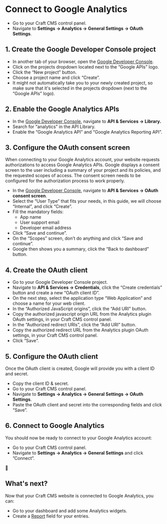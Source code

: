 # Connect to Google Analytics

- Go to your Craft CMS control panel.
- Navigate to **Settings → Analytics → General Settings → OAuth Settings**.

## 1. Create the Google Developer Console project

- In another tab of your browser, open the [Google Developer Console](https://console.developers.google.com/).
- Click on the projects dropdown located next to the “Google APIs” logo.
- Click the “New project” button.
- Choose a project name and click “Create”.
- It might not automatically take you to your newly created project, so make sure that it's selected in the projects dropdown (next to the “Google APIs” logo).

## 2. Enable the Google Analytics APIs

- In the [Google Developer Console](https://console.developers.google.com/), navigate to **API & Services → Library.**
- Search for “analytics” in the API Library.
- Enable the “Google Analytics API” and “Google Analytics Reporting API”.

## 3. **Configure the OAuth consent screen**

When connecting to your Google Analytics account, your website requests authorizations to access Google Analytics APIs. Google displays a consent screen to the user including a summary of your project and its policies, and the requested scopes of access. The consent screen needs to be configured for the authorization process to work properly.

- In the [Google Developer Console](https://console.developers.google.com/), navigate to **API & Services → OAuth consent screen**.
- Select the “User Type” that fits your needs, in this guide, we will choose “Internal”, and click “Create”.
- Fill the mandatory fields:
    - App name
    - User support email
    - Developer email address
- Click “Save and continue”.
- On the “Scopes” screen, don’t do anything and click “Save and continue”.
- Google then shows you a summary, click the “Back to dashboard” button.

## 4. Create the OAuth client

- Go to your Google Developer Console project.
- Navigate to **API & Services → Credentials**, click the “Create credentials” button and create a new “OAuth client ID”.
- On the next step, select the application type “Web Application” and choose a name for your web client.
- In the “Authorized JavaScript origins”, click the “Add URI” button.
- Copy the authorized javascript origin URL from the Analytics plugin OAuth settings, in your Craft CMS control panel.
- In the “Authorized redirect URIs”, click the “Add URI” button.
- Copy the authorized redirect URL from the Analytics plugin OAuth settings, in your Craft CMS control panel.
- Click “Save”.

## 5. **Configure the OAuth client**

Once the OAuth client is created, Google will provide you with a client ID and secret.

- Copy the client ID & secret.
- Go to your Craft CMS control panel.
- Navigate to **Settings → Analytics → General Settings → OAuth Settings**.
- Paste the OAuth client and secret into the corresponding fields and click “Save”.

## 6. Connect to Google Analytics

You should now be ready to connect to your Google Analytics account:

- Go to your Craft CMS control panel.
- Navigate to **Settings → Analytics → General Settings** and click ”Connect”.

🎉
  
## What's next?

Now that your Craft CMS website is connected to Google Analytics, you can:

- Go to your dashboard and add some Analytics widgets.
- Create a [Report](report-field.md) field for your entries.